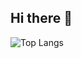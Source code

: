 ## Hi there 👋

![Top Langs](https://github-readme-stats.vercel.app/api/top-langs/?username=satvik1402&size_weight=0.5&count_weight=0.5)
